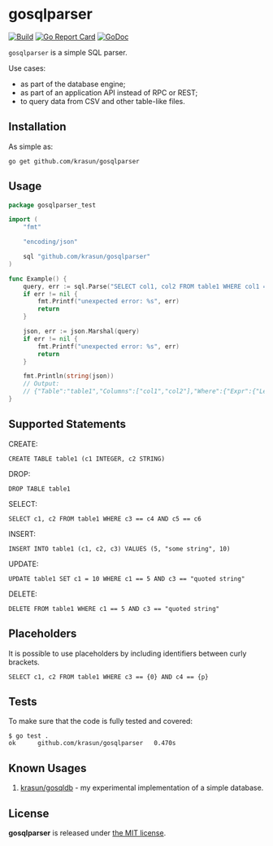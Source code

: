 # gosqlparser

[![Build](https://github.com/krasun/gosqlparser/actions/workflows/build.yml/badge.svg?branch=main)](https://github.com/krasun/gosqlparser/actions/workflows/build.yml)
[![Go Report Card](https://goreportcard.com/badge/github.com/krasun/gosqlparser)](https://goreportcard.com/report/github.com/krasun/gosqlparser)
[![GoDoc](https://godoc.org/https://godoc.org/github.com/krasun/gosqlparser?status.svg)](https://godoc.org/github.com/krasun/gosqlparser)

`gosqlparser` is a simple SQL parser.

Use cases: 
- as part of the database engine; 
- as part of an application API instead of RPC or REST; 
- to query data from CSV and other table-like files.

## Installation

As simple as:

```
go get github.com/krasun/gosqlparser
```

## Usage 

```go
package gosqlparser_test

import (
	"fmt"

	"encoding/json"

	sql "github.com/krasun/gosqlparser"
)

func Example() {
	query, err := sql.Parse("SELECT col1, col2 FROM table1 WHERE col1 == \"abc\" AND col3 == 5 LIMIT 10")
	if err != nil {
		fmt.Printf("unexpected error: %s", err)
		return
	}

	json, err := json.Marshal(query)
	if err != nil {
		fmt.Printf("unexpected error: %s", err)
		return
	}

	fmt.Println(string(json))
	// Output:
	// {"Table":"table1","Columns":["col1","col2"],"Where":{"Expr":{"Left":{"Left":{"Name":"col1"},"Operator":0,"Right":{"Value":"\"abc\""}},"Operator":1,"Right":{"Left":{"Name":"col3"},"Operator":0,"Right":{"Value":"5"}}}},"Limit":"10"}
}
```

## Supported Statements

CREATE: 
```
CREATE TABLE table1 (c1 INTEGER, c2 STRING)
```

DROP: 
```
DROP TABLE table1
```

SELECT: 
```
SELECT c1, c2 FROM table1 WHERE c3 == c4 AND c5 == c6
```

INSERT: 
```
INSERT INTO table1 (c1, c2, c3) VALUES (5, "some string", 10)
```

UPDATE: 
```
UPDATE table1 SET c1 = 10 WHERE c1 == 5 AND c3 == "quoted string"
```

DELETE: 
```
DELETE FROM table1 WHERE c1 == 5 AND c3 == "quoted string"
```

## Placeholders
It is possible to use placeholders by including identifiers between curly brackets.
```
SELECT c1, c2 FROM table1 WHERE c3 == {0} AND c4 == {p}
```

## Tests 

To make sure that the code is fully tested and covered:

```
$ go test .
ok  	github.com/krasun/gosqlparser	0.470s
```

## Known Usages 

1. [krasun/gosqldb](https://github.com/krasun/gosqldb) - my experimental implementation of a simple database.

## License 

**gosqlparser** is released under [the MIT license](LICENSE).
